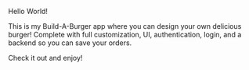 Hello World!

This is my Build-A-Burger app where you can design your own delicious burger! Complete with full customization, UI, authentication, login, and a backend so you can save your orders.

Check it out and enjoy!
